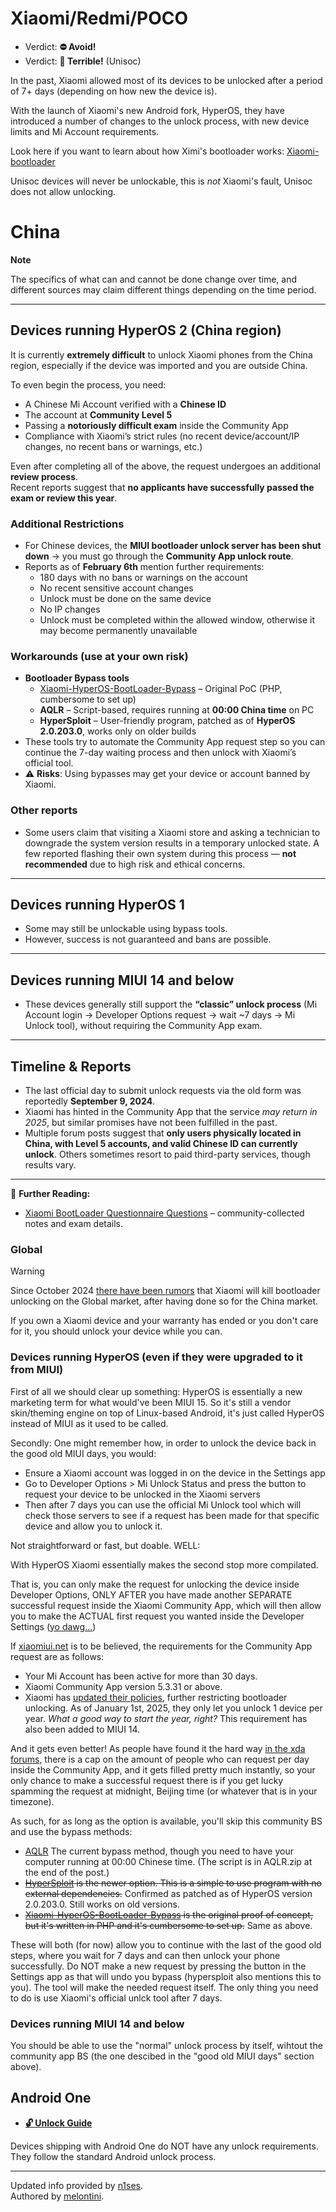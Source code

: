 # Xiaomi/Redmi/POCO

- Verdict: **⛔ Avoid!**
- Verdict: **🍅 Terrible!** (Unisoc)

In the past, Xiaomi allowed most of its devices to be unlocked after a period of 7+ days (depending on how new the device is).

With the launch of Xiaomi's new Android fork, HyperOS, they have introduced a number of changes to the unlock process, with new device limits and Mi Account requirements.

Look here if you want to learn about how Ximi's bootloader works: [Xiaomi-bootloader]

Unisoc devices will never be unlockable, this is *not* Xiaomi's fault, Unisoc does not allow unlocking.

# China
**Note**

The specifics of what can and cannot be done change over time, and different sources may claim different things depending on the time period.

---

## Devices running HyperOS 2 (China region)

It is currently **extremely difficult** to unlock Xiaomi phones from the China region, especially if the device was imported and you are outside China.

To even begin the process, you need:

- A Chinese Mi Account verified with a **Chinese ID**  
- The account at **Community Level 5**  
- Passing a **notoriously difficult exam** inside the Community App  
- Compliance with Xiaomi’s strict rules (no recent device/account/IP changes, no recent bans or warnings, etc.)

Even after completing all of the above, the request undergoes an additional **review process**.  
Recent reports suggest that **no applicants have successfully passed the exam or review this year**.

### Additional Restrictions
- For Chinese devices, the **MIUI bootloader unlock server has been shut down** → you must go through the **Community App unlock route**.  
- Reports as of **February 6th** mention further requirements:
  - 180 days with no bans or warnings on the account  
  - No recent sensitive account changes  
  - Unlock must be done on the same device  
  - No IP changes  
  - Unlock must be completed within the allowed window, otherwise it may become permanently unavailable  

### Workarounds (use at your own risk)
- **Bootloader Bypass tools**  
  - [Xiaomi-HyperOS-BootLoader-Bypass](https://github.com/MlgmXyysd/Xiaomi-BootLoader-Questionnaire) – Original PoC (PHP, cumbersome to set up)  
  - **AQLR** – Script-based, requires running at **00:00 China time** on PC  
  - **HyperSploit** – User-friendly program, patched as of **HyperOS 2.0.203.0**, works only on older builds  
- These tools try to automate the Community App request step so you can continue the 7-day waiting process and then unlock with Xiaomi’s official tool.  
- ⚠️ **Risks**: Using bypasses may get your device or account banned by Xiaomi.  

### Other reports
- Some users claim that visiting a Xiaomi store and asking a technician to downgrade the system version results in a temporary unlocked state. A few reported flashing their own system during this process — **not recommended** due to high risk and ethical concerns.  

---

## Devices running HyperOS 1
- Some may still be unlockable using bypass tools.  
- However, success is not guaranteed and bans are possible.  

---

## Devices running MIUI 14 and below
- These devices generally still support the **“classic” unlock process** (Mi Account login → Developer Options request → wait ~7 days → Mi Unlock tool), without requiring the Community App exam.  

---

## Timeline & Reports
- The last official day to submit unlock requests via the old form was reportedly **September 9, 2024**.  
- Xiaomi has hinted in the Community App that the service *may return in 2025*, but similar promises have not been fulfilled in the past.  
- Multiple forum posts suggest that **only users physically located in China, with Level 5 accounts, and valid Chinese ID can currently unlock**. Others sometimes resort to paid third-party services, though results vary.  

---

📖 **Further Reading:**  
- [Xiaomi BootLoader Questionnaire Questions](https://github.com/MlgmXyysd/Xiaomi-BootLoader-Questionnaire) – community-collected notes and exam details.  

### Global

> [!WARNING]
> Since October 2024 [there have been rumors][bootloader-unlock-block-global] that Xiaomi will kill bootloader unlocking on the Global market, after having done so for the China market.
>
> If you own a Xiaomi device and your warranty has ended or you don't care for it, you should unlock your device while you can.

### Devices running HyperOS (even if they were upgraded to it from MIUI)

First of all we should clear up something: HyperOS is essentially a new marketing term for what would've been MIUI 15. So it's still a vendor skin/theming engine on top of Linux-based Android, it's just called HyperOS instead of MIUI as it used to be called.

Secondly: One might remember how, in order to unlock the device back in the good old MIUI days, you would:

* Ensure a Xiaomi account was logged in on the device in the Settings app
* Go to Developer Options > Mi Unlock Status and press the button to request your device to be unlocked in the Xiaomi servers
* Then after 7 days you can use the official Mi Unlock tool which will check those servers to see if a request has been made for that specific device and allow you to unlock it.

Not straightforward or fast, but doable.
WELL:

With HyperOS Xiaomi essentially makes the second stop more compilated.

That is, you can only make the request for unlocking the device inside Developer Options, ONLY AFTER you have made another SEPARATE successful request inside the Xiaomi Community App, which will then allow you to make the ACTUAL first request you wanted inside the Developer Settings ([yo dawg...][yo-dawg-meme])

If [xiaomiui.net][global-requirements] is to be believed, the requirements for the Community App request are as follows:
* Your Mi Account has been active for more than 30 days.
* Xiaomi Community App version 5.3.31 or above.
* Xiaomi has [updated their policies][updated-policies], further restricting bootloader unlocking. As of January 1st, 2025, they only let you unlock 1 device per year. *What a good way to start the year, right?* This requirement has also been added to MIUI 14.

And it gets even better! As people have found it the hard way [in the xda forums][community-app-cap], there is a cap on the amount of people who can request per day inside the Community App, and it gets filled pretty much instantly, so your only chance to make a successful request there is if you get lucky spamming the request at midnight, Beijing time (or whatever that is in your timezone).

As such, for as long as the option is available, you'll skip this community BS and use the bypass methods:

* [AQLR][aqlr] The current bypass method, though you need to have your computer running at 00:00 Chinese time. (The script is in AQLR.zip at the end of the post.)
* ~~[HyperSploit][hypersploit] is the newer option. This is a simple to use program with no external dependencies.~~ Confirmed as patched as of HyperOS version 2.0.203.0. Still works on old versions.
* ~~[Xiaomi-HyperOS-BootLoader-Bypass][xiaomi-hyperos-bootLoader-bypass] is the original proof of concept, but it's written in PHP and it's cumbersome to set up.~~ Same as above.

These will both (for now) allow you to continue with the last of the good old steps, where you wait for 7 days and can then unlock your phone successfully.
Do NOT make a new request by pressing the button in the Settings app as that will undo you bypass (hypersploit also mentions this to you). The tool will make the needed request itself.
The only thing you need to do is use Xiaomi's official unlck tool after 7 days.

### Devices running MIUI 14 and below

You should be able to use the "normal" unlock process by itself, wihtout the community app BS
(the one descibed in the "good old MIUI days" section above).

## Android One

* [**🔓️ Unlock Guide**](../../misc/generic-unlock.md)

Devices shipping with Android One do NOT have any unlock requirements. They follow the standard Android unlock process.

***
Updated info provided by [n1ses](https://github.com/n1ses).<br/>
Authored by [melontini](https://github.com/melontini).

[hypersploit]:https://github.com/TheAirBlow/HyperSploit
[xiaomi-hyperos-bootLoader-bypass]:https://github.com/MlgmXyysd/Xiaomi-HyperOS-BootLoader-Bypass
[bootloader-unlock-block-mainland-china]:https://xiaomitime.com/bootloader-unlocking-comes-to-an-end-with-xiaomi-hyperos-2-0-12926/
[bootloader-unlock-block-mainland-china-alt]:https://xiaomi.eu/community/threads/right-now-is-there-any-way-to-unlock-the-bootloader-on-chinese-versions-of-xiaomi-devices.73029/#post-726609
[bootloader-unlock-block-global]:https://x.com/chunvn8888/status/1841901853073953254
[global-requirements]:https://xiaomiui.net/how-unlock-bootloader-xiaomi-hyperos-53493/
[Xiaomi-bootloader]:https://github.com/lrh2000/Xiaomi-bootloader
[yo-dawg-meme]:https://knowyourmeme.com/memes/xzibit-yo-dawg
[community-app-cap]:https://xdaforums.com/t/application-quota-limit-reached.4695764/
[updated-policies]:https://xiaomitime.com/xiaomi-global-bootloader-unlock-policy-has-changed-20295/
[other requirements]:https://xiaomitime.com/xiaomi-restricts-bootloader-unlocking-with-new-180-day-rule-23160/
[aqlr]:https://xdaforums.com/t/how-to-unlock-bootloader-on-xiaomi-hyperos-all-devices-except-cn.4654009/post-89311595
